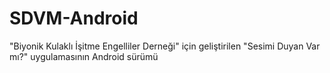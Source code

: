 # SDVM-Android
"Biyonik Kulaklı İşitme Engelliler Derneği" için geliştirilen "Sesimi Duyan Var mı?" uygulamasının Android sürümü
